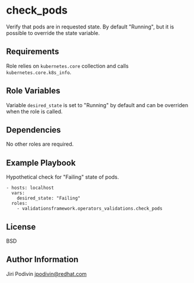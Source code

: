 check_pods
==========

Verify that pods are in requested state. By default "Running",
but it is possible to override the state variable.

Requirements
------------

Role relies on `kubernetes.core` collection and calls `kubernetes.core.k8s_info`.

Role Variables
--------------

Variable `desired_state` is set to "Running" by default and can be overriden
when the role is called.

Dependencies
------------

No other roles are required.

Example Playbook
----------------

Hypothetical check for "Failing" state of pods.

    - hosts: localhost
      vars:
        desired_state: "Failing"
      roles:
        - validationsframework.operators_validations.check_pods


License
-------

BSD

Author Information
------------------

Jiri Podivin <jpodivin@redhat.com>
